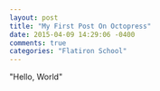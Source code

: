 ```yaml
---
layout: post
title: "My First Post On Octopress"
date: 2015-04-09 14:29:06 -0400
comments: true
categories: "Flatiron School"
---
```


"Hello, World"